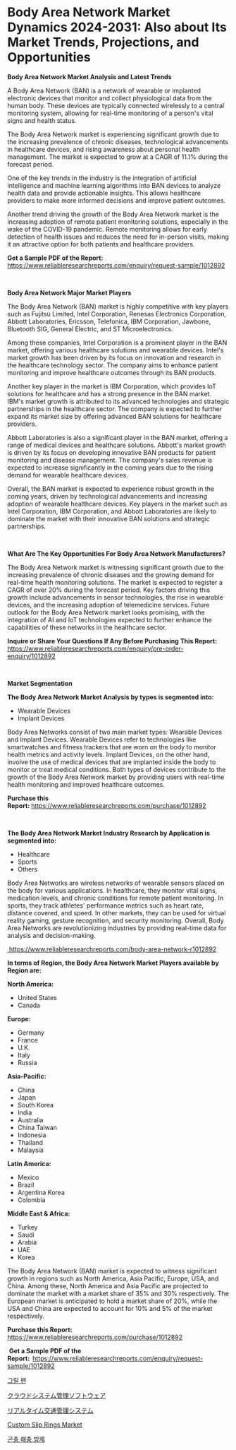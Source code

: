<p><h1>Body Area Network Market Dynamics 2024-2031: Also about Its Market Trends, Projections, and Opportunities</h1></p><p><strong>Body Area Network Market Analysis and Latest Trends</strong></p>
<p><p>A Body Area Network (BAN) is a network of wearable or implanted electronic devices that monitor and collect physiological data from the human body. These devices are typically connected wirelessly to a central monitoring system, allowing for real-time monitoring of a person's vital signs and health status.</p><p>The Body Area Network market is experiencing significant growth due to the increasing prevalence of chronic diseases, technological advancements in healthcare devices, and rising awareness about personal health management. The market is expected to grow at a CAGR of 11.1% during the forecast period.</p><p>One of the key trends in the industry is the integration of artificial intelligence and machine learning algorithms into BAN devices to analyze health data and provide actionable insights. This allows healthcare providers to make more informed decisions and improve patient outcomes.</p><p>Another trend driving the growth of the Body Area Network market is the increasing adoption of remote patient monitoring solutions, especially in the wake of the COVID-19 pandemic. Remote monitoring allows for early detection of health issues and reduces the need for in-person visits, making it an attractive option for both patients and healthcare providers.</p></p>
<p><strong>Get a Sample PDF of the Report:&nbsp;</strong> <a href="https://www.reliableresearchreports.com/enquiry/request-sample/1012892">https://www.reliableresearchreports.com/enquiry/request-sample/1012892</a></p>
<p>&nbsp;</p>
<p><strong>Body Area Network Major Market Players</strong></p>
<p><p>The Body Area Network (BAN) market is highly competitive with key players such as Fujitsu Limited, Intel Corporation, Renesas Electronics Corporation, Abbott Laboratories, Ericsson, Telefonica, IBM Corporation, Jawbone, Bluetooth SIG, General Electric, and ST Microelectronics. </p><p>Among these companies, Intel Corporation is a prominent player in the BAN market, offering various healthcare solutions and wearable devices. Intel's market growth has been driven by its focus on innovation and research in the healthcare technology sector. The company aims to enhance patient monitoring and improve healthcare outcomes through its BAN products.</p><p>Another key player in the market is IBM Corporation, which provides IoT solutions for healthcare and has a strong presence in the BAN market. IBM's market growth is attributed to its advanced technologies and strategic partnerships in the healthcare sector. The company is expected to further expand its market size by offering advanced BAN solutions for healthcare providers.</p><p>Abbott Laboratories is also a significant player in the BAN market, offering a range of medical devices and healthcare solutions. Abbott's market growth is driven by its focus on developing innovative BAN products for patient monitoring and disease management. The company's sales revenue is expected to increase significantly in the coming years due to the rising demand for wearable healthcare devices.</p><p>Overall, the BAN market is expected to experience robust growth in the coming years, driven by technological advancements and increasing adoption of wearable healthcare devices. Key players in the market such as Intel Corporation, IBM Corporation, and Abbott Laboratories are likely to dominate the market with their innovative BAN solutions and strategic partnerships.</p></p>
<p>&nbsp;</p>
<p><strong>What Are The Key Opportunities For Body Area Network Manufacturers?</strong></p>
<p><p>The Body Area Network market is witnessing significant growth due to the increasing prevalence of chronic diseases and the growing demand for real-time health monitoring solutions. The market is expected to register a CAGR of over 20% during the forecast period. Key factors driving this growth include advancements in sensor technologies, the rise in wearable devices, and the increasing adoption of telemedicine services. Future outlook for the Body Area Network market looks promising, with the integration of AI and IoT technologies expected to further enhance the capabilities of these networks in the healthcare sector.</p></p>
<p><strong>Inquire or Share Your Questions If Any Before Purchasing This Report:</strong> <a href="https://www.reliableresearchreports.com/enquiry/pre-order-enquiry/1012892">https://www.reliableresearchreports.com/enquiry/pre-order-enquiry/1012892</a></p>
<p>&nbsp;</p>
<p><strong>Market Segmentation</strong></p>
<p><strong>The Body Area Network Market Analysis by types is segmented into:</strong></p>
<p><ul><li>Wearable Devices</li><li>Implant Devices</li></ul></p>
<p><p>Body Area Networks consist of two main market types: Wearable Devices and Implant Devices. Wearable Devices refer to technologies like smartwatches and fitness trackers that are worn on the body to monitor health metrics and activity levels. Implant Devices, on the other hand, involve the use of medical devices that are implanted inside the body to monitor or treat medical conditions. Both types of devices contribute to the growth of the Body Area Network market by providing users with real-time health monitoring and improved healthcare outcomes.</p></p>
<p><strong>Purchase this Report:&nbsp;</strong><a href="https://www.reliableresearchreports.com/purchase/1012892">https://www.reliableresearchreports.com/purchase/1012892</a></p>
<p>&nbsp;</p>
<p><strong>The Body Area Network Market Industry Research by Application is segmented into:</strong></p>
<p><ul><li>Healthcare</li><li>Sports</li><li>Others</li></ul></p>
<p><p>Body Area Networks are wireless networks of wearable sensors placed on the body for various applications. In healthcare, they monitor vital signs, medication levels, and chronic conditions for remote patient monitoring. In sports, they track athletes' performance metrics such as heart rate, distance covered, and speed. In other markets, they can be used for virtual reality gaming, gesture recognition, and security monitoring. Overall, Body Area Networks are revolutionizing industries by providing real-time data for analysis and decision-making.</p></p>
<p><a href="https://www.reliableresearchreports.com/body-area-network-r1012892">&nbsp;https://www.reliableresearchreports.com/body-area-network-r1012892</a></p>
<p><strong>In terms of Region, the Body Area Network Market Players available by Region are:</strong></p>
<p>
    <p> <strong> North America: </strong>
        <ul>
            <li>United States</li>
            <li>Canada</li>
        </ul>
        </p> 
    <p> <strong> Europe: </strong>
        <ul>
            <li>Germany</li>
            <li>France</li>
            <li>U.K.</li>
            <li>Italy</li>
            <li>Russia</li>
        </ul>
        </p> 
    <p> <strong> Asia-Pacific: </strong>
        <ul>
            <li>China</li>
            <li>Japan</li>
            <li>South Korea</li>
            <li>India</li>
            <li>Australia</li>
            <li>China Taiwan</li>
            <li>Indonesia</li>
            <li>Thailand</li>
            <li>Malaysia</li>
        </ul>
        </p> 
    <p> <strong> Latin America: </strong>
        <ul>
            <li>Mexico</li>
            <li>Brazil</li>
            <li>Argentina Korea</li>
            <li>Colombia</li>
        </ul>
        </p> 
    <p> <strong> Middle East & Africa: </strong>
        <ul>
            <li>Turkey</li>
            <li>Saudi</li>
            <li>Arabia</li>
            <li>UAE</li>
            <li>Korea</li>
        </ul>
    </p>
    </p>
<p><p>The Body Area Network (BAN) market is expected to witness significant growth in regions such as North America, Asia Pacific, Europe, USA, and China. Among these, North America and Asia Pacific are projected to dominate the market with a market share of 35% and 30% respectively. The European market is anticipated to hold a market share of 20%, while the USA and China are expected to account for 10% and 5% of the market respectively.</p></p>
<p><strong>Purchase this Report: </strong><a href="https://www.reliableresearchreports.com/purchase/1012892">https://www.reliableresearchreports.com/purchase/1012892</a></p>
<p>&nbsp;<strong>Get a Sample PDF of the Report:&nbsp;&nbsp;</strong><a href="https://www.reliableresearchreports.com/enquiry/request-sample/1012892">https://www.reliableresearchreports.com/enquiry/request-sample/1012892</a></p>
<p><strong></strong></p>
<p><p><a href="https://github.com/vskv4779xr1/Market-Research-Report-List-2/blob/main/557454349886.md">그릴 팬</a></p><p><a href="https://medium.com/@r.aspinall_32685/%E6%AC%A1%E3%81%AE%E6%96%87%E7%AB%A0%E3%82%92%E6%97%A5%E6%9C%AC%E8%AA%9E%E3%81%AB%E7%BF%BB%E8%A8%B3%E3%81%97%E3%81%BE%E3%81%99-%E3%82%AF%E3%83%A9%E3%82%A6%E3%83%89%E3%82%B7%E3%82%B9%E3%83%86%E3%83%A0%E7%AE%A1%E7%90%86%E3%82%BD%E3%83%95%E3%83%88%E3%82%A6%E3%82%A7%E3%82%A2%E5%B8%82%E5%A0%B4%E5%B1%95%E6%9C%9B-%E6%A5%AD%E7%95%8C%E6%A6%82%E8%A6%81%E3%81%A8%E4%BA%88%E6%B8%AC-2024%E5%B9%B4%E3%81%8B%E3%82%892031%E5%B9%B4%E3%81%BE%E3%81%A7-7bbf2434ff7d">クラウドシステム管理ソフトウェア</a></p><p><a href="https://medium.com/@amal.rattrout/%E3%83%AA%E3%82%A2%E3%83%AB%E3%82%BF%E3%82%A4%E3%83%A0%E4%BA%A4%E9%80%9A%E7%AE%A1%E7%90%86%E3%82%B7%E3%82%B9%E3%83%86%E3%83%A0%E5%B8%82%E5%A0%B4%E3%83%AC%E3%83%9D%E3%83%BC%E3%83%88%E3%81%AF-%E3%81%93%E3%81%AE%E5%B8%82%E5%A0%B4%E3%81%AE%E6%9C%80%E6%96%B0%E3%81%AE%E3%83%88%E3%83%AC%E3%83%B3%E3%83%89%E3%81%A8%E6%88%90%E9%95%B7%E6%A9%9F%E4%BC%9A%E3%82%92%E6%98%8E%E3%82%89%E3%81%8B%E3%81%AB%E3%81%97%E3%81%A6%E3%81%84%E3%81%BE%E3%81%99-8ecb06b80a27">リアルタイム交通管理システム</a></p><p><a href="https://www.linkedin.com/pulse/custom-slip-rings-market-insights-cagr-trends-growth-strategies-kft8c?trackingId=V%2BCnMEOZJhqOMkxj3Uce8w%3D%3D">Custom Slip Rings Market</a></p><p><a href="https://medium.com/@davionolson1/%EA%B3%A4%EC%B6%A9-%ED%95%B4%EC%B6%A9-%EB%B0%A9%EC%A0%9C-%EC%8B%9C%EC%9E%A5-%EC%B6%94%EC%84%B8-%EC%98%88%EC%B8%A1-%EB%B0%8F-%EA%B2%BD%EC%9F%81%EB%A0%A5-%EB%B6%84%EC%84%9D-2031%EB%85%84%EA%B9%8C%EC%A7%80-e22eb74defdc">곤충 해충 방제</a></p></p>